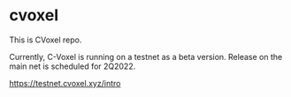 # cvoxel

This is CVoxel repo.

Currently, C-Voxel is running on a testnet as a beta version. Release on the main net is scheduled for 2Q2022.

https://testnet.cvoxel.xyz/intro
